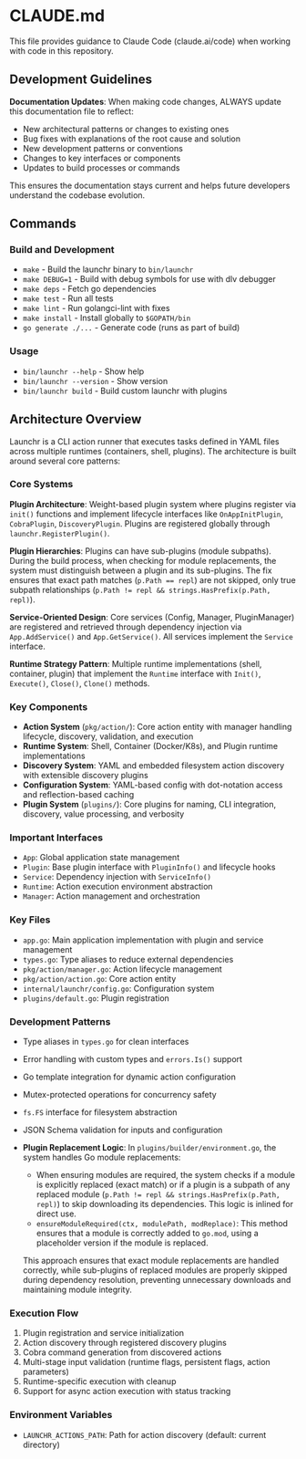 # CLAUDE.md

This file provides guidance to Claude Code (claude.ai/code) when working with code in this repository.

## Development Guidelines

**Documentation Updates**: When making code changes, ALWAYS update this documentation file to reflect:
- New architectural patterns or changes to existing ones
- Bug fixes with explanations of the root cause and solution
- New development patterns or conventions
- Changes to key interfaces or components
- Updates to build processes or commands

This ensures the documentation stays current and helps future developers understand the codebase evolution.

## Commands

### Build and Development
- `make` - Build the launchr binary to `bin/launchr`
- `make DEBUG=1` - Build with debug symbols for use with dlv debugger
- `make deps` - Fetch go dependencies
- `make test` - Run all tests
- `make lint` - Run golangci-lint with fixes
- `make install` - Install globally to `$GOPATH/bin`
- `go generate ./...` - Generate code (runs as part of build)

### Usage
- `bin/launchr --help` - Show help
- `bin/launchr --version` - Show version
- `bin/launchr build` - Build custom launchr with plugins

## Architecture Overview

Launchr is a CLI action runner that executes tasks defined in YAML files across multiple runtimes (containers, shell, plugins). The architecture is built around several core patterns:

### Core Systems

**Plugin Architecture**: Weight-based plugin system where plugins register via `init()` functions and implement lifecycle interfaces like `OnAppInitPlugin`, `CobraPlugin`, `DiscoveryPlugin`. Plugins are registered globally through `launchr.RegisterPlugin()`. 

**Plugin Hierarchies**: Plugins can have sub-plugins (module subpaths). During the build process, when checking for module replacements, the system must distinguish between a plugin and its sub-plugins. The fix ensures that exact path matches (`p.Path == repl`) are not skipped, only true subpath relationships (`p.Path != repl && strings.HasPrefix(p.Path, repl)`).

**Service-Oriented Design**: Core services (Config, Manager, PluginManager) are registered and retrieved through dependency injection via `App.AddService()` and `App.GetService()`. All services implement the `Service` interface.

**Runtime Strategy Pattern**: Multiple runtime implementations (shell, container, plugin) that implement the `Runtime` interface with `Init()`, `Execute()`, `Close()`, `Clone()` methods.

### Key Components

- **Action System** (`pkg/action/`): Core action entity with manager handling lifecycle, discovery, validation, and execution
- **Runtime System**: Shell, Container (Docker/K8s), and Plugin runtime implementations  
- **Discovery System**: YAML and embedded filesystem action discovery with extensible discovery plugins
- **Configuration System**: YAML-based config with dot-notation access and reflection-based caching
- **Plugin System** (`plugins/`): Core plugins for naming, CLI integration, discovery, value processing, and verbosity

### Important Interfaces

- `App`: Global application state management
- `Plugin`: Base plugin interface with `PluginInfo()` and lifecycle hooks
- `Service`: Dependency injection with `ServiceInfo()`
- `Runtime`: Action execution environment abstraction
- `Manager`: Action management and orchestration

### Key Files

- `app.go`: Main application implementation with plugin and service management
- `types.go`: Type aliases to reduce external dependencies
- `pkg/action/manager.go`: Action lifecycle management
- `pkg/action/action.go`: Core action entity
- `internal/launchr/config.go`: Configuration system
- `plugins/default.go`: Plugin registration

### Development Patterns

- Type aliases in `types.go` for clean interfaces
- Error handling with custom types and `errors.Is()` support
- Go template integration for dynamic action configuration
- Mutex-protected operations for concurrency safety
- `fs.FS` interface for filesystem abstraction
- JSON Schema validation for inputs and configuration
- **Plugin Replacement Logic**: In `plugins/builder/environment.go`, the system handles Go module replacements:
  - When ensuring modules are required, the system checks if a module is explicitly replaced (exact match) or if a plugin is a subpath of any replaced module (`p.Path != repl && strings.HasPrefix(p.Path, repl)`) to skip downloading its dependencies. This logic is inlined for direct use.
  - `ensureModuleRequired(ctx, modulePath, modReplace)`: This method ensures that a module is correctly added to `go.mod`, using a placeholder version if the module is replaced.

  This approach ensures that exact module replacements are handled correctly, while sub-plugins of replaced modules are properly skipped during dependency resolution, preventing unnecessary downloads and maintaining module integrity.

### Execution Flow

1. Plugin registration and service initialization
2. Action discovery through registered discovery plugins
3. Cobra command generation from discovered actions
4. Multi-stage input validation (runtime flags, persistent flags, action parameters)
5. Runtime-specific execution with cleanup
6. Support for async action execution with status tracking

### Environment Variables

- `LAUNCHR_ACTIONS_PATH`: Path for action discovery (default: current directory)
